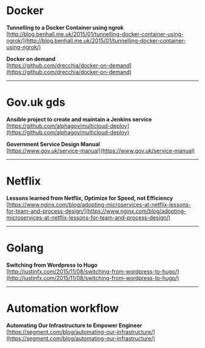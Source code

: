 # Docker

**Tunnelling to a Docker Container using ngrok**<br>
[http://blog.benhall.me.uk/2015/01/tunnelling-docker-container-using-ngrok/](http://blog.benhall.me.uk/2015/01/tunnelling-docker-container-using-ngrok/)

**Docker on demand**<br>
[https://github.com/drecchia/docker-on-demand](https://github.com/drecchia/docker-on-demand)

<hr>

# Gov.uk gds
**Ansible project to create and maintain a Jenkins service**<br>
[https://github.com/alphagov/multicloud-deploy](https://github.com/alphagov/multicloud-deploy)

**Government Service Design Manual**<br>
[https://www.gov.uk/service-manual](https://www.gov.uk/service-manual)

<hr>

# Netflix

**Lessons learned from Netflix, Optimize for Speed, not Efficiency**<br>
[https://www.nginx.com/blog/adopting-microservices-at-netflix-lessons-for-team-and-process-design/](https://www.nginx.com/blog/adopting-microservices-at-netflix-lessons-for-team-and-process-design/)

<hr>

# Golang

**Switching from Wordpress to Hugo**<br>
[http://justinfx.com/2015/11/08/switching-from-wordpress-to-hugo/](http://justinfx.com/2015/11/08/switching-from-wordpress-to-hugo/)

<hr>

# Automation workflow
**Automating Our Infrastructure to Empower Engineer**<br>
[https://segment.com/blog/automating-our-infrastructure/](https://segment.com/blog/automating-our-infrastructure/)
